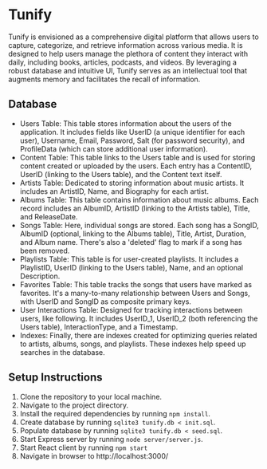 # Tunify

Tunify is envisioned as a comprehensive digital platform that allows users to capture, categorize, and retrieve information across various media. It is designed to help users manage the plethora of content they interact with daily, including books, articles, podcasts, and videos. By leveraging a robust database and intuitive UI, Tunify serves as an intellectual tool that augments memory and facilitates the recall of information.

## Database

- Users Table: This table stores information about the users of the application. It includes fields like UserID (a unique identifier for each user), Username, Email, Password, Salt (for password security), and ProfileData (which can store additional user information).
- Content Table: This table links to the Users table and is used for storing content created or uploaded by the users. Each entry has a ContentID, UserID (linking to the Users table), and the Content text itself.
- Artists Table: Dedicated to storing information about music artists. It includes an ArtistID, Name, and Biography for each artist.
- Albums Table: This table contains information about music albums. Each record includes an AlbumID, ArtistID (linking to the Artists table), Title, and ReleaseDate.
- Songs Table: Here, individual songs are stored. Each song has a SongID, AlbumID (optional, linking to the Albums table), Title, Artist, Duration, and Album name. There's also a 'deleted' flag to mark if a song has been removed.
- Playlists Table: This table is for user-created playlists. It includes a PlaylistID, UserID (linking to the Users table), Name, and an optional Description.
- Favorites Table: This table tracks the songs that users have marked as favorites. It's a many-to-many relationship between Users and Songs, with UserID and SongID as composite primary keys.
- User Interactions Table: Designed for tracking interactions between users, like following. It includes UserID_1, UserID_2 (both referencing the Users table), InteractionType, and a Timestamp.
- Indexes: Finally, there are indexes created for optimizing queries related to artists, albums, songs, and playlists. These indexes help speed up searches in the database.

## Setup Instructions

1. Clone the repository to your local machine.
2. Navigate to the project directory.
3. Install the required dependencies by running `npm install`.
4. Create database by running `sqlite3 tunify.db < init.sql`.
5. Populate database by running  `sqlite3 tunify.db < seed.sql`.
6. Start Express server by running `node server/server.js`.
7. Start React client by running  `npm start`
8. Navigate in browser to http://localhost:3000/